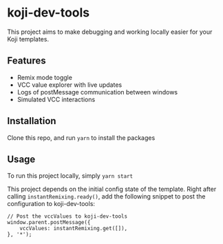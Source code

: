 # koji-dev-tools

This project aims to make debugging and working locally easier for your Koji templates.

## Features

- Remix mode toggle
- VCC value explorer with live updates
- Logs of postMessage communication between windows
- Simulated VCC interactions

## Installation

Clone this repo, and run `yarn` to install the packages

## Usage

To run this project locally, simply `yarn start`

This project depends on the initial config state of the template. Right after calling `instantRemixing.ready()`, add the following snippet to post the configuration to
koji-dev-tools:

```
// Post the vccValues to koji-dev-tools
window.parent.postMessage({
	vccValues: instantRemixing.get([]),
}, '*');
```